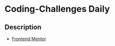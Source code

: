 # Coding-Challenges Daily

## Description
- [Frontend Mentor](https://www.frontendmentor.io/challenges)
